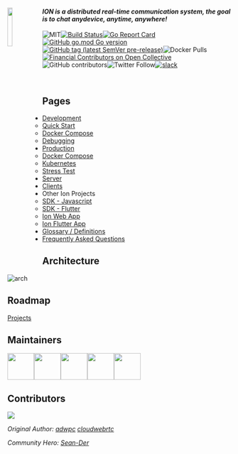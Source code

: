 
<div align=left><a href="https://github.com/pion/ion/wiki">
    <img src="https://github.com/pion/ion/raw/master/docs/imgs/ion.png" width = 15% align = "left">
</a>

#### *ION is a distributed real-time communication system, the goal is to chat anydevice, anytime, anywhere!*

![MIT](https://img.shields.io/badge/License-MIT-yellow.svg)[![Build Status](https://travis-ci.com/pion/ion.svg?branch=master)](https://travis-ci.com/pion/ion)[![Go Report Card](https://goreportcard.com/badge/github.com/pion/ion)![GitHub go.mod Go version](https://img.shields.io/github/go-mod/go-version/pion/ion)![GitHub tag (latest SemVer pre-release)](https://img.shields.io/github/v/tag/pion/ion?include_prereleases)](https://goreportcard.com/report/github.com/pion/ion)![Docker Pulls](https://img.shields.io/docker/pulls/pionwebrtc/ion-biz?style=plastic)[![Financial Contributors on Open Collective](https://opencollective.com/pion-ion/all/badge.svg?label=financial+contributors)](https://opencollective.com/pion-ion) ![GitHub contributors](https://img.shields.io/github/contributors-anon/pion/ion)![Twitter Follow](https://img.shields.io/twitter/follow/_PION?style=social)[![slack](https://img.shields.io/badge/join-us%20on%20slack-gray.svg?longCache=true&logo=slack&colorB=brightgreen)](https://pion.ly/slack)

<br />

## Pages
+ [Development](development/)
    + [Quick Start](development/quick_start.md)
    + [Docker Compose](development/docker.md)
    + [Debugging](development/debugging.md)
+ [Production](production/)
    + [Docker Compose](production/README.md)
    + [Kubernetes](../kube/README.md)
    + [Stress Test](production/stress_test.md)
+ [Server](server_features.md)
+ [Clients](clients_features.md)
+ Other Ion Projects
    + [SDK - Javascript](https://github.com/pion/ion-sdk-js)
    + [SDK - Flutter](https://github.com/pion/ion-sdk-flutter)
    + [Ion Web App](https://github.com/pion/ion-app-web)
    + [Ion Flutter App](https://github.com/pion/ion-app-flutter)
+ [Glossary / Definitions](glossary.md)
+ [Frequently Asked Questions](faq.md)

## Architecture
![arch](https://github.com/pion/ion/raw/master/docs/imgs/arch.png)

## Roadmap

[Projects](https://github.com/pion/ion/projects/1)

## Maintainers

<a href="https://github.com/adwpc"><img width="60" height="60" src="https://github.com/adwpc.png?size=500"/></a><a href="https://github.com/cloudwebrtc"><img width="60" height="60" src="https://github.com/cloudwebrtc.png?size=500"/></a><a href="https://github.com/kangshaojun"><img width="60" height="60" src="https://github.com/kangshaojun.png?size=500"/></a><a href="https://github.com/tarrencev"><img width="60" height="60" src="https://github.com/tarrencev.png?size=500"/></a><a href="https://github.com/jbrady42"><img width="60" height="60" src="https://github.com/jbrady42.png?size=500"/></a>

## Contributors

<a href="https://github.com/pion/ion/graphs/contributors"><img src="https://opencollective.com/pion-ion/contributors.svg?width=890&button=false" /></a>

*Original Author: [adwpc](https://github.com/adwpc) [cloudwebrtc](https://github.com/cloudwebrtc)*

*Community Hero: [Sean-Der](https://github.com/Sean-Der)*
